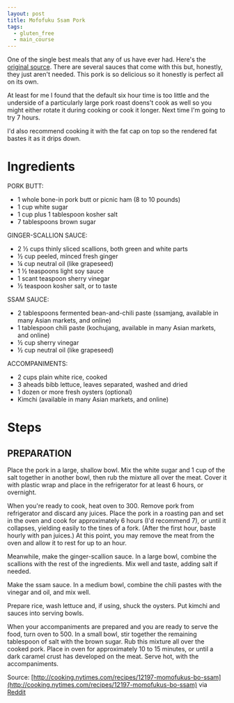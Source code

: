 ```yaml
---
layout: post
title: Mofofuku Ssam Pork
tags:
  - gluten_free
  - main_course
---
```


One of the single best meals that any of us have ever had.  Here's the [original source](http://cooking.nytimes.com/recipes/12197-momofukus-bo-ssam).  There are several sauces that come with this but, honestly, they just aren't needed.  This pork is so delicious so it honestly is perfect all on its own.

At least for me I found that the default six hour time is too little and the underside of a particularly large pork roast doens't cook as well so you might either rotate it during cooking or cook it longer.  Next time I'm going to try 7 hours.

I'd also recommend cooking it with the fat cap on top so the rendered fat bastes it as it drips down.

# Ingredients


PORK BUTT:
* 1 whole bone-in pork butt or picnic ham (8 to 10 pounds)
* 1 cup white sugar
* 1 cup plus 1 tablespoon kosher salt
* 7 tablespoons brown sugar

GINGER-SCALLION SAUCE:
* 2 ½ cups thinly sliced scallions, both green and white parts
* ½ cup peeled, minced fresh ginger
* ¼ cup neutral oil (like grapeseed)
* 1 ½ teaspoons light soy sauce
* 1 scant teaspoon sherry vinegar
* ½ teaspoon kosher salt, or to taste

SSAM SAUCE:
* 2 tablespoons fermented bean-and-chili paste (ssamjang, available in many Asian markets, and online)
* 1 tablespoon chili paste (kochujang, available in many Asian markets, and online)
* ½ cup sherry vinegar
* ½ cup neutral oil (like grapeseed)

ACCOMPANIMENTS:
* 2 cups plain white rice, cooked
* 3 aheads bibb lettuce, leaves separated, washed and dried
* 1 dozen or more fresh oysters (optional)
* Kimchi (available in many Asian markets, and online)

# Steps

## PREPARATION

Place the pork in a large, shallow bowl. Mix the white sugar and 1 cup of the salt together in another bowl, then rub the mixture all over the meat. Cover it with plastic wrap and place in the refrigerator for at least 6 hours, or overnight.

When you're ready to cook, heat oven to 300. Remove pork from refrigerator and discard any juices. Place the pork in a roasting pan and set in the oven and cook for approximately 6 hours (I'd recommend 7), or until it collapses, yielding easily to the tines of a fork. (After the first hour, baste hourly with pan juices.) At this point, you may remove the meat from the oven and allow it to rest for up to an hour.

Meanwhile, make the ginger-scallion sauce. In a large bowl, combine the scallions with the rest of the ingredients. Mix well and taste, adding salt if needed.

Make the ssam sauce. In a medium bowl, combine the chili pastes with the vinegar and oil, and mix well.

Prepare rice, wash lettuce and, if using, shuck the oysters. Put kimchi and sauces into serving bowls.

When your accompaniments are prepared and you are ready to serve the food, turn oven to 500. In a small bowl, stir together the remaining tablespoon of salt with the brown sugar. Rub this mixture all over the cooked pork. Place in oven for approximately 10 to 15 minutes, or until a dark caramel crust has developed on the meat. Serve hot, with the accompaniments.

Source: [http://cooking.nytimes.com/recipes/12197-momofukus-bo-ssam](http://cooking.nytimes.com/recipes/12197-momofukus-bo-ssam) via [Reddit](https://www.reddit.com/r/recipes/comments/4xul7j/what_is_the_most_exquisite_mouthwatering_recipe/d6ir8ik)



